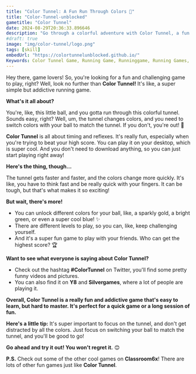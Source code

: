 ```yaml
---
title: "Color Tunnel: A Fun Run Through Colors 🌈"
title: "Color-Tunnel-unblocked"
gametitle: "Color Tunnel"
date: 2024-08-29T20:36:33.896646
description: "Go through a colorful adventure with Color Tunnel, a fun and challenging online running game! Just Wow!!"
#draft: true
image: "img/color-tunnel/logo.png"
tags: [skill]
embedUrl: "https://colortunnelunblocked.github.io/"
Keywords: Color Tunnel Game, Running Game, Runninggame, Running Games, RunningGames, running game online, running game with keyboard, running game download free, running game, running game meaning
---
```


Hey there, game lovers!  So, you're looking for a fun and challenging game to play, right? Well, look no further than **Color Tunnel!** It's like, a super simple but addictive running game. 

**What's it all about?** 

You're, like, this little ball, and you gotta run through this colorful tunnel. Sounds easy, right? Well, um, the tunnel changes colors, and you need to switch colors with your ball to match the tunnel.  If you don't, you're out!  😬

**Color Tunnel** is all about timing and reflexes. It's really fun, especially when you're trying to beat your high score. You can play it on your desktop, which is super cool.  And you don't need to download anything, so you can just start playing right away! 

**Here's the thing, though…**

The tunnel gets faster and faster, and the colors change more quickly. It's like,  you have to think fast and be really quick with your fingers. It can be tough, but that's what makes it so exciting! 

**But wait, there's more!**

*   You can unlock different colors for your ball, like, a sparkly gold, a bright green, or even a super cool blue!  ✨
*   There are different levels to play, so you can, like, keep challenging yourself. 
*   And it's a super fun game to play with your friends.  Who can get the highest score? 🏆

**Want to see what everyone is saying about Color Tunnel?**

*   Check out the hashtag **#ColorTunnel** on Twitter, you'll find some pretty funny videos and pictures. 
*   You can also find it on **Y8** and **Silvergames**, where a lot of people are playing it. 

**Overall, Color Tunnel is a really fun and addictive game that's easy to learn, but hard to master. It's perfect for a quick game or a long session of fun.**

**Here's a little tip:**  It's super important to focus on the tunnel, and don't get distracted by all the colors. Just focus on switching your ball to match the tunnel, and you'll be good to go! 

**Go ahead and try it out!  You won't regret it.**  😊

**P.S.**  Check out some of the other cool games on **Classroom6x**! There are lots of other fun games just like **Color Tunnel**.   
